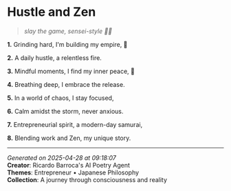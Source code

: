 # Hustle and Zen

> *slay the game, sensei-style 💼🤝*

**1.** Grinding hard, I'm building my empire, 💼


**2.** A daily hustle, a relentless fire.


**3.** Mindful moments, I find my inner peace, 🍵


**4.** Breathing deep, I embrace the release.


**5.** In a world of chaos, I stay focused,


**6.** Calm amidst the storm, never anxious.


**7.** Entrepreneurial spirit, a modern-day samurai,


**8.** Blending work and Zen, my unique story.



---

*Generated on 2025-04-28 at 09:18:07*  
**Creator**: Ricardo Barroca's AI Poetry Agent  
**Themes**: Entrepreneur • Japanese Philosophy  
**Collection**: A journey through consciousness and reality
